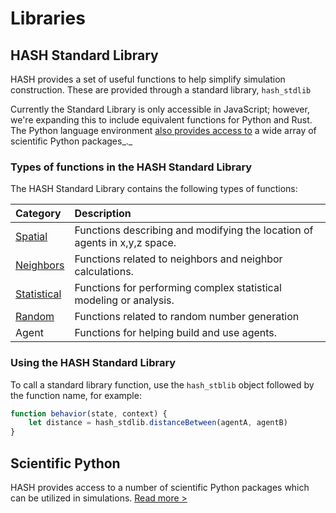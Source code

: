 # Libraries

## HASH Standard Library

HASH provides a set of useful functions to help simplify simulation construction. These are provided through a standard library, `hash_stdlib`

Currently the Standard Library is only accessible in JavaScript; however, we're expanding this to include equivalent functions for Python and Rust. The Python language environment [also provides access to](https://docs.hash.ai/core/libraries/python-packages) a wide array of scientific Python packages_._

### Types of functions in the HASH Standard Library

The HASH Standard Library contains the following types of functions:

| Category | Description |
| :--- | :--- |
| [Spatial](hash/spatial.md) | Functions describing and modifying the location of agents in x,y,z space. |
| [Neighbors](hash/neighbors.md) | Functions related to neighbors and neighbor calculations. |
| [Statistical](hash/javascript-libraries.md) | Functions for performing complex statistical modeling or analysis. |
| [Random](hash/random.md) | Functions related to random number generation |
| Agent | Functions for helping build and use agents. |

### Using the HASH Standard Library

To call a standard library function, use the `hash_stblib` object followed by the function name, for example: 

```javascript
function behavior(state, context) {
    let distance = hash_stdlib.distanceBetween(agentA, agentB)
}
```

## Scientific Python

HASH provides access to a number of scientific Python packages which can be utilized in simulations. [Read more &gt;](https://docs.hash.ai/core/libraries/python-packages)

